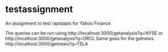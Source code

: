 # testassignment
An assignment to test rapidapis for Yahoo Finance

The queries can be run using http://localhost:3000/getanalysis?q=NYSE or http://localhost:3000/getanalysis?q=ORCL
Same goes for the getnews. http://localhost:3000/getnews?q=TSLA

